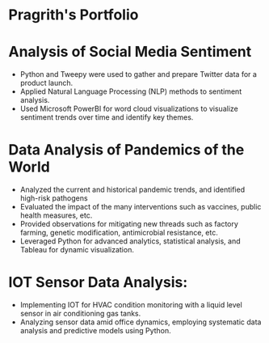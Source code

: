 # Pragrith's Portfolio

# Analysis of Social Media Sentiment

* Python and Tweepy were used to gather and prepare Twitter data for a product launch.
* Applied Natural Language Processing (NLP) methods to sentiment analysis.
* Used Microsoft PowerBI for word cloud visualizations to visualize sentiment trends over time and identify key themes.

# Data Analysis of Pandemics of the World

* Analyzed the current and historical pandemic trends, and identified high-risk pathogens
* Evaluated the impact of the many interventions such as vaccines, public health measures, etc.
* Provided observations for mitigating new threads such as factory farming, genetic modification, antimicrobial resistance, etc.
* Leveraged Python for advanced analytics, statistical analysis, and Tableau for dynamic visualization.

# IOT Sensor Data Analysis:

* Implementing IOT for HVAC condition monitoring with a liquid level sensor in air conditioning gas tanks. 
* Analyzing sensor data amid office dynamics, employing systematic data analysis and predictive models using Python.
